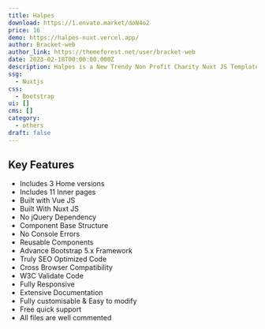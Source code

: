 ```yaml
---
title: Halpes
download: https://1.envato.market/doN4o2
price: 16
demo: https://halpes-nuxt.vercel.app/
author: Bracket-web
author_link: https://themeforest.net/user/bracket-web
date: 2023-02-18T00:00:00.000Z
description: Halpes is a New Trendy Non Profit Charity Nuxt JS Template.
ssg:
  - Nuxtjs
css:
  - Bootstrap
ui: []
cms: []
category:
  - others
draft: false
---
```

## Key Features

- Includes 3 Home versions
- Includes 11 Inner pages
- Built with Vue JS
- Built With Nuxt JS
- No jQuery Dependency
- Component Base Structure
- No Console Errors
- Reusable Components
- Advance Bootstrap 5.x Framework
- Truly SEO Optimized Code
- Cross Browser Compatibility
- W3C Validate Code
- Fully Responsive
- Extensive Documentation
- Fully customisable & Easy to modify
- Free quick support
- All files are well commented
